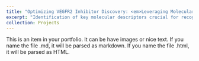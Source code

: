 ```yaml
---
title: "Optimizing VEGFR2 Inhibitor Discovery: <em>Leveraging Molecular Descriptors for Streamlined Drug Development</em>"
excerpt: "Identification of key molecular descriptors crucial for recognizing effective VEGFR2 inhibitors<br/><img src='/images/methodfinal.jpg'>"
collection: Projects
---
```


This is an item in your portfolio. It can be have images or nice text. If you name the file .md, it will be parsed as markdown. If you name the file .html, it will be parsed as HTML.
